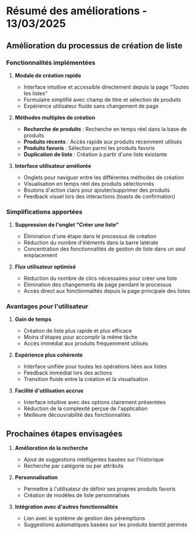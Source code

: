 # Résumé des améliorations - 13/03/2025

## Amélioration du processus de création de liste

### Fonctionnalités implémentées

1. **Modale de création rapide**
   - Interface intuitive et accessible directement depuis la page "Toutes les listes"
   - Formulaire simplifié avec champ de titre et sélection de produits
   - Expérience utilisateur fluide sans changement de page

2. **Méthodes multiples de création**
   - **Recherche de produits** : Recherche en temps réel dans la base de produits
   - **Produits récents** : Accès rapide aux produits récemment utilisés
   - **Produits favoris** : Sélection parmi les produits favoris
   - **Duplication de liste** : Création à partir d'une liste existante

3. **Interface utilisateur améliorée**
   - Onglets pour naviguer entre les différentes méthodes de création
   - Visualisation en temps réel des produits sélectionnés
   - Boutons d'action clairs pour ajouter/supprimer des produits
   - Feedback visuel lors des interactions (toasts de confirmation)

### Simplifications apportées

1. **Suppression de l'onglet "Créer une liste"**
   - Élimination d'une étape dans le processus de création
   - Réduction du nombre d'éléments dans la barre latérale
   - Concentration des fonctionnalités de gestion de liste dans un seul emplacement

2. **Flux utilisateur optimisé**
   - Réduction du nombre de clics nécessaires pour créer une liste
   - Élimination des changements de page pendant le processus
   - Accès direct aux fonctionnalités depuis la page principale des listes

### Avantages pour l'utilisateur

1. **Gain de temps**
   - Création de liste plus rapide et plus efficace
   - Moins d'étapes pour accomplir la même tâche
   - Accès immédiat aux produits fréquemment utilisés

2. **Expérience plus cohérente**
   - Interface unifiée pour toutes les opérations liées aux listes
   - Feedback immédiat lors des actions
   - Transition fluide entre la création et la visualisation

3. **Facilité d'utilisation accrue**
   - Interface intuitive avec des options clairement présentées
   - Réduction de la complexité perçue de l'application
   - Meilleure découvrabilité des fonctionnalités

## Prochaines étapes envisagées

1. **Amélioration de la recherche**
   - Ajout de suggestions intelligentes basées sur l'historique
   - Recherche par catégorie ou par attributs

2. **Personnalisation**
   - Permettre à l'utilisateur de définir ses propres produits favoris
   - Création de modèles de liste personnalisés

3. **Intégration avec d'autres fonctionnalités**
   - Lien avec le système de gestion des péremptions
   - Suggestions automatiques basées sur les produits bientôt périmés 